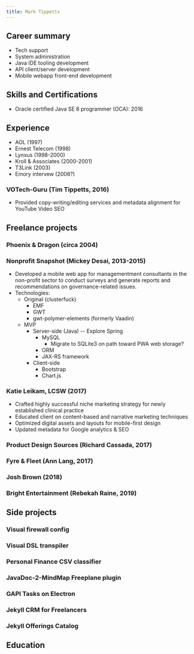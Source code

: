 ```yaml
---
title: Mark Tippetts
---
```

## Career summary

- Tech support
- System administration
- Java IDE tooling development
- API client/server development
- Mobile webapp front-end development

## Skills and Certifications

- Oracle certified Java SE 8 programmer (OCA): 2016

## Experience

- AOL (1997)
- Ernest Telecom (1998)
- Lynxus (1998-2000)
- Kroll & Associates (2000-2001)
- T3Link (2003)
- Emory intervew (2006?)

### VOTech-Guru (Tim Tippetts, 2016)

- Provided copy-writing/editing services and metadata alignment for YouTube Video SEO

## Freelance projects

### Phoenix & Dragon (circa 2004)

### Nonprofit Snapshot (Mickey Desai, 2013-2015)

- Developed a mobile web app for managementment consultants in the non-profit sector to conduct surveys and generate reports and recommendations on governance-related issues.
- Technologies:
  - Original (clusterfuck)
    - EMF
    - GWT
    - gwt-polymer-elements (formerly Vaadin)
  - MVP
    - Server-side (Java) -- Explore Spring
      - MySQL
        - Migrate to SQLite3 on path toward PWA web storage?
      - ORM
      - JAX-RS framework
    - Client-side
      - Bootstrap
      - Chart.js

### Katie Leikam, LCSW (2017)

- Crafted highly successful niche marketing strategy for newly established clinical practice
- Educated client on content-based and narrative marketing techniques
- Optimized digital assets and layouts for mobile-first design
- Updated metadata for Google analytics & SEO

### Product Design Sources (Richard Cassada, 2017)

### Fyre & Fleet (Ann Lang, 2017)

### Josh Brown (2018)

### Bright Entertainment (Rebekah Raine, 2019)

## Side projects

### Visual firewall config

### Visual DSL transpiler

### Personal Finance CSV classifier

### JavaDoc-2-MindMap Freeplane plugin

### GAPI Tasks on Electron

### Jekyll CRM for Freelancers

### Jekyll Offerings Catalog

## Education
